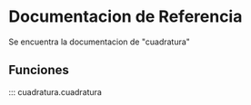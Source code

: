 # Documentacion de Referencia

Se encuentra la documentacion de "cuadratura"

## Funciones

::: cuadratura.cuadratura
